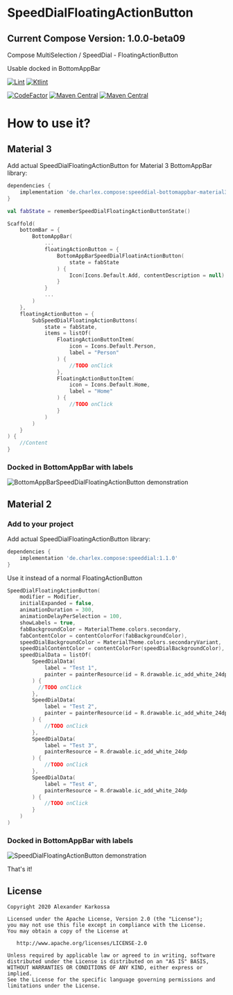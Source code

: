 # SpeedDialFloatingActionButton
## Current Compose Version: 1.0.0-beta09
Compose MultiSelection / SpeedDial - FloatingActionButton

Usable docked in BottomAppBar

<a href="https://github.com/ch4rl3x/SpeedDialFloatingActionButton/actions?query=workflow%3ALint"><img src="https://github.com/ch4rl3x/SpeedDialFloatingActionButton/workflows/Lint/badge.svg" alt="Lint"></a>
<a href="https://github.com/ch4rl3x/SpeedDialFloatingActionButton/actions?query=workflow%3AKtlint"><img src="https://github.com/ch4rl3x/SpeedDialFloatingActionButton/workflows/Ktlint/badge.svg" alt="Ktlint"></a>

<a href="https://www.codefactor.io/repository/github/ch4rl3x/SpeedDialFloatingActionButton"><img src="https://www.codefactor.io/repository/github/ch4rl3x/SpeedDialFloatingActionButton/badge" alt="CodeFactor" /></a>
<a href="https://repo1.maven.org/maven2/de/charlex/compose/speeddial/"><img src="https://img.shields.io/maven-central/v/de.charlex.compose/speeddial" alt="Maven Central" /></a>
<a href="https://repo1.maven.org/maven2/de/charlex/compose/speeddial-bottomappbar-material3/"><img src="https://img.shields.io/maven-central/v/de.charlex.compose/speeddial-bottomappbar-material3" alt="Maven Central" /></a>





# How to use it?

## Material 3

Add actual SpeedDialFloatingActionButton for Material 3 BottomAppBar library:

```groovy
dependencies {
    implementation 'de.charlex.compose:speeddial-bottomappbar-material3:1.0.0'
}
```

```kotlin
val fabState = rememberSpeedDialFloatingActionButtonState()

Scaffold(
    bottomBar = {
        BottomAppBar(
            ...
            floatingActionButton = {
                BottomAppBarSpeedDialFloatinActionButton(
                    state = fabState
                ) {
                    Icon(Icons.Default.Add, contentDescription = null)
                }
            }
            ...
        )
    },
    floatingActionButton = {
        SubSpeedDialFloatingActionButtons(
            state = fabState,
            items = listOf(
                FloatingActionButtonItem(
                    icon = Icons.Default.Person,
                    label = "Person"
                ) {
                    //TODO onClick
                },
                FloatingActionButtonItem(
                    icon = Icons.Default.Home,
                    label = "Home"
                ) {
                    //TODO onClick
                }
            )
        )
    }
) {
    //Content
}
```

### Docked in BottomAppBar with labels
![BottomAppBarSpeedDialFloatingActionButton demonstration](https://github.com/ch4rl3x/SpeedDialFloatingActionButton/blob/main/art/speeddial_bottomappbar-material3.gif)

## Material 2

### Add to your project

Add actual SpeedDialFloatingActionButton library:

```groovy
dependencies {
    implementation 'de.charlex.compose:speeddial:1.1.0'
}
```

Use it instead of a normal FloatingActionButton

```kotlin
SpeedDialFloatingActionButton(
    modifier = Modifier,
    initialExpanded = false,
    animationDuration = 300,
    animationDelayPerSelection = 100,
    showLabels = true,
    fabBackgroundColor = MaterialTheme.colors.secondary,
    fabContentColor = contentColorFor(fabBackgroundColor),
    speedDialBackgroundColor = MaterialTheme.colors.secondaryVariant,
    speedDialContentColor = contentColorFor(speedDialBackgroundColor),
    speedDialData = listOf(
        SpeedDialData(
            label = "Test 1",
            painter = painterResource(id = R.drawable.ic_add_white_24dp)
        ) {
          //TODO onClick
        },
        SpeedDialData(
            label = "Test 2",
            painter = painterResource(id = R.drawable.ic_add_white_24dp)
        ) {
            //TODO onClick
        },
        SpeedDialData(
            label = "Test 3",
            painterResource = R.drawable.ic_add_white_24dp
        ) {
            //TODO onClick
        },
        SpeedDialData(
            label = "Test 4",
            painterResource = R.drawable.ic_add_white_24dp
        ) {
            //TODO onClick
        }
    )
)
```

### Docked in BottomAppBar with labels
![SpeedDialFloatingActionButton demonstration](https://github.com/ch4rl3x/SpeedDialFloatingActionButton/blob/main/art/expand_labeled_docked.gif)



That's it!

License
--------

    Copyright 2020 Alexander Karkossa

    Licensed under the Apache License, Version 2.0 (the "License");
    you may not use this file except in compliance with the License.
    You may obtain a copy of the License at

       http://www.apache.org/licenses/LICENSE-2.0

    Unless required by applicable law or agreed to in writing, software
    distributed under the License is distributed on an "AS IS" BASIS,
    WITHOUT WARRANTIES OR CONDITIONS OF ANY KIND, either express or implied.
    See the License for the specific language governing permissions and
    limitations under the License.
